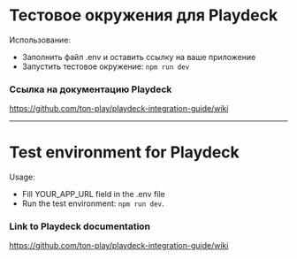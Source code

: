 # Тестовое окружения для Playdeck

Использование:

- Заполнить файл .env и оставить ссылку на ваше приложение
- Запустить тестовое окружение: `npm run dev`

### Ссылка на документацию Playdeck
https://github.com/ton-play/playdeck-integration-guide/wiki

---

# Test environment for Playdeck

Usage:

- Fill YOUR_APP_URL field in the .env file
- Run the test environment: `npm run dev`.

### Link to Playdeck documentation
https://github.com/ton-play/playdeck-integration-guide/wiki